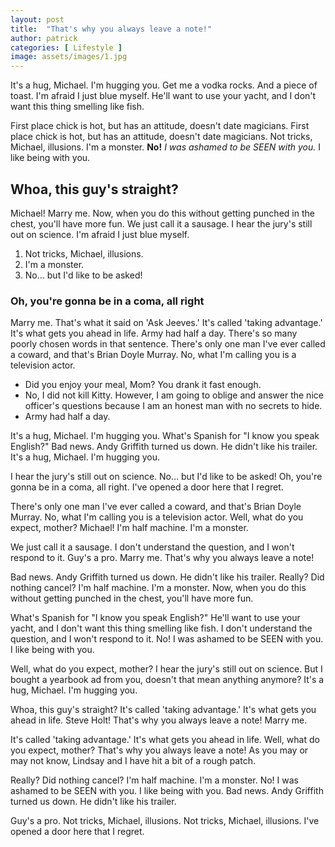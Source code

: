 ```yaml
---
layout: post
title:  "That's why you always leave a note!"
author: patrick
categories: [ Lifestyle ]
image: assets/images/1.jpg
---
```


It's a hug, Michael. I'm hugging you. Get me a vodka rocks. And a piece of toast. I'm afraid I just blue myself. He'll want to use your yacht, and I don't want this thing smelling like fish.

First place chick is hot, but has an attitude, doesn't date magicians. First place chick is hot, but has an attitude, doesn't date magicians. Not tricks, Michael, illusions. I'm a monster. __No!__ *I was ashamed to be SEEN with you.* I like being with you.

## Whoa, this guy's straight?

Michael! Marry me. Now, when you do this without getting punched in the chest, you'll have more fun. We just call it a sausage. I hear the jury's still out on science. I'm afraid I just blue myself.

1. Not tricks, Michael, illusions.
2. I'm a monster.
3. No… but I'd like to be asked!

### Oh, you're gonna be in a coma, all right

Marry me. That's what it said on 'Ask Jeeves.' It's called 'taking advantage.' It's what gets you ahead in life. Army had half a day. There's so many poorly chosen words in that sentence. There's only one man I've ever called a coward, and that's Brian Doyle Murray. No, what I'm calling you is a television actor.

* Did you enjoy your meal, Mom? You drank it fast enough.
* No, I did not kill Kitty. However, I am going to oblige and answer the nice officer's questions because I am an honest man with no secrets to hide.
* Army had half a day.

It's a hug, Michael. I'm hugging you. What's Spanish for "I know you speak English?" Bad news. Andy Griffith turned us down. He didn't like his trailer. It's a hug, Michael. I'm hugging you.

I hear the jury's still out on science. No… but I'd like to be asked! Oh, you're gonna be in a coma, all right. I've opened a door here that I regret.

There's only one man I've ever called a coward, and that's Brian Doyle Murray. No, what I'm calling you is a television actor. Well, what do you expect, mother? Michael! I'm half machine. I'm a monster.

We just call it a sausage. I don't understand the question, and I won't respond to it. Guy's a pro. Marry me. That's why you always leave a note!

Bad news. Andy Griffith turned us down. He didn't like his trailer. Really? Did nothing cancel? I'm half machine. I'm a monster. Now, when you do this without getting punched in the chest, you'll have more fun.

What's Spanish for "I know you speak English?" He'll want to use your yacht, and I don't want this thing smelling like fish. I don't understand the question, and I won't respond to it. No! I was ashamed to be SEEN with you. I like being with you.

Well, what do you expect, mother? I hear the jury's still out on science. But I bought a yearbook ad from you, doesn't that mean anything anymore? It's a hug, Michael. I'm hugging you.

Whoa, this guy's straight? It's called 'taking advantage.' It's what gets you ahead in life. Steve Holt! That's why you always leave a note! Marry me.

It's called 'taking advantage.' It's what gets you ahead in life. Well, what do you expect, mother? That's why you always leave a note! As you may or may not know, Lindsay and I have hit a bit of a rough patch.

Really? Did nothing cancel? I'm half machine. I'm a monster. No! I was ashamed to be SEEN with you. I like being with you. Bad news. Andy Griffith turned us down. He didn't like his trailer.

Guy's a pro. Not tricks, Michael, illusions. Not tricks, Michael, illusions. I've opened a door here that I regret.
